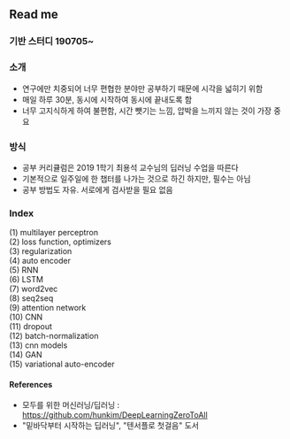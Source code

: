 ## Read me   
### 기반 스터디 190705~  
### 소개  
- 연구에만 치중되어 너무 편협한 분야만 공부하기 때문에 시각을 넓히기 위함  
- 매일 하루 30분, 동시에 시작하여 동시에 끝내도록 함  
- 너무 고지식하게 하여 불편함, 시간 뺏기는 느낌, 압박을 느끼지 않는 것이 가장 중요  

### 방식  
- 공부 커리큘럼은 2019 1학기 최용석 교수님의 딥러닝 수업을 따른다  
- 기본적으로 일주일에 한 챕터를 나가는 것으로 하긴 하지만, 필수는 아님  
- 공부 방법도 자유. 서로에게 검사받을 필요 없음

### Index  
(1) multilayer perceptron  
(2) loss function, optimizers  
(3) regularization  
(4) auto encoder  
(5) RNN  
(6) LSTM  
(7) word2vec  
(8) seq2seq  
(9) attention network  
(10) CNN  
(11) dropout  
(12) batch-normalization  
(13) cnn models  
(14) GAN  
(15) variational auto-encoder  

#### References  
 - 모두를 위한 머신러닝/딥러닝 : https://github.com/hunkim/DeepLearningZeroToAll  
 - "밑바닥부터 시작하는 딥러닝", "텐서플로 첫걸음" 도서  

<!--stackedit_data:
eyJoaXN0b3J5IjpbLTIwNDk2MDMwMjIsMTc0NTkyNDA3N119
-->